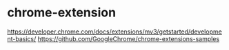 # chrome-extension

https://developer.chrome.com/docs/extensions/mv3/getstarted/development-basics/
https://github.com/GoogleChrome/chrome-extensions-samples
